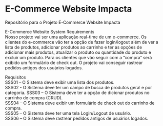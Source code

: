 # E-Commerce Website Impacta
Repositório para o Projeto E-Commerce Website Impacta

E-Commerce Website System Requirements  
	Nosso projeto vai ser uma aplicação real-time de um e-commerce. Os clientes do e-commerce vão ter a opção de fazer login/logout além de ver a lista de produtos, adicionar produtos ao carrinho e ter as opções de adicionar mais produtos, atualizar o produto ou quantidade do produto e excluir um produto. Para os clientes que vão seguir com a “compra” será exibido um formulário de check out. O projeto vai conseguir rastrear pedidos antigos dos usuários logados.  

Requisitos  
SSS01 – O Sistema deve exibir uma lista dos produtos.  
SSS02 - O Sistema deve ter um campo de busca de produtos geral e por categoria.
SSS03 – O Sistema deve ter a opção de dicionar produtos no carrinho de compra (CRUD).  
SSS04 – O Sistema deve exibir um formulário de check out do carrinho de compra.  
SSS05 – O Sistema deve ter uma tela Login/Logout de usuário.  
SSS06 – O Sistema deve rastrear pedidos antigos de usuários logados.   

	
